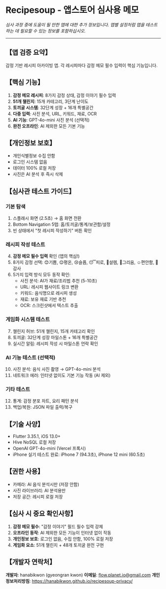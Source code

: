 # Recipesoup - 앱스토어 심사용 메모
*심사 과정 중에 도움이 될 만한 앱에 대한 추가 정보입니다. 앱별 설정처럼 앱을 테스트하는 데 필요할 수 있는 정보를 포함하십시오.*

---

## 【앱 검증 요약】
감정 기반 레시피 아카이빙 앱. 각 레시피마다 감정 메모 필수 입력이 핵심 기능입니다.

## 【핵심 기능】
1. **감정 메모 레시피**: 8가지 감정 상태, 감정 이야기 필수 입력
2. **51개 챌린지**: 15개 카테고리, 3단계 난이도
3. **토끼굴 시스템**: 32단계 성장 + 16개 특별공간
4. **다중 입력**: 사진 분석, URL, 키워드, 재료, OCR
5. **AI 기능**: GPT-4o-mini 사진 분석 (선택적)
6. **완전 오프라인**: AI 제외한 모든 기본 기능

## 【개인정보 보호】
- 개인식별정보 수집 안함
- 로그인 시스템 없음
- 데이터 100% 로컬 저장
- 사진은 AI 분석 후 즉시 삭제

## 【심사관 테스트 가이드】

### 기본 탐색
1. 스플래시 화면 (2.5초) → 홈 화면 전환
2. Bottom Navigation 5탭: 홈/토끼굴/통계/보관함/설정
3. 빈 상태에서 "첫 레시피 작성하기" 버튼 확인

### 레시피 작성 테스트
4. **감정 메모 필수 입력** 확인 (앱의 핵심!)
5. 8가지 감정 선택: 😊기쁨, 😌평온, 😢슬픔, 😴피로, 🤩설렘, 🥺그리움, ☺️편안함, 🙏감사
6. 5가지 입력 방식 모두 동작 확인:
   - 사진 분석: AI가 재료/조리법 추천 (5-10초)
   - URL: 레시피 웹사이트 링크 변환
   - 키워드: 음식명으로 레시피 생성
   - 재료: 보유 재료 기반 추천
   - OCR: 스크린샷에서 텍스트 추출

### 게임화 시스템 테스트
7. 챌린지 허브: 51개 챌린지, 15개 카테고리 확인
8. 토끼굴: 32단계 성장 마일스톤 + 16개 특별공간
9. 실시간 알림: 레시피 작성 시 마일스톤 언락 확인

### AI 기능 테스트 (선택적)
10. 사진 분석: 음식 사진 촬영 → GPT-4o-mini 분석
11. 네트워크 에러: 인터넷 없이도 기본 기능 작동 (AI 제외)

### 기타 테스트
12. 통계: 감정 분포 차트, 요리 패턴 분석
13. 백업/복원: JSON 파일 출력/복구

## 【기술 사양】
- Flutter 3.35.1, iOS 13.0+
- Hive NoSQL 로컬 저장
- OpenAI GPT-4o-mini (Vercel 프록시)
- iPhone 실기 테스트 완료: iPhone 7 (94.3초), iPhone 12 mini (60.5초)

## 【권한 사용】
- 카메라: AI 음식 분석시만 (저장 안함)
- 사진 라이브러리: AI 분석용만
- 저장 공간: 레시피 로컬 저장

## 【심사 시 중요 확인사항】
1. **감정 메모 필수**: "감정 이야기" 필드 필수 입력 강제
2. **오프라인 동작**: AI 제외한 모든 기능이 인터넷 없이 작동
3. **개인정보 보호**: 로그인 없음, 수집 안함, 100% 로컬 저장
4. **게임화 요소**: 51개 챌린지 + 48개 토끼굴 완전 구현

## 【개발자 연락처】
**개발자**: hanabikwon (gyeongran kwon)
**이메일**: flow.planet.io@gmail.com
**개인정보처리방침**: https://hanabikwon.github.io/recipesoup-privacy/